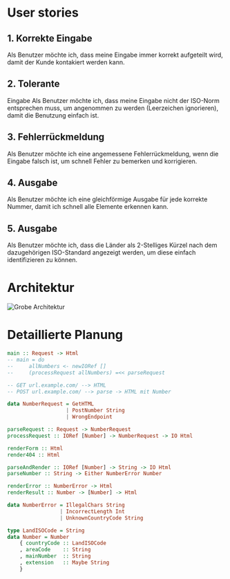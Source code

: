 # User stories

## 1. Korrekte Eingabe
Als Benutzer möchte ich, dass meine Eingabe immer korrekt
aufgeteilt wird, damit der Kunde kontakiert werden kann.

## 2. Tolerante
Eingabe Als Benutzer möchte ich, dass meine Eingabe nicht der
ISO-Norm entsprechen muss, um angenommen zu werden (Leerzeichen
ignorieren), damit die Benutzung einfach ist.

## 3. Fehlerrückmeldung
Als Benutzer möchte ich eine angemessene Fehlerrückmeldung, wenn
die Eingabe falsch ist, um schnell Fehler zu bemerken und
korrigieren.

## 4. Ausgabe
Als Benutzer möchte ich eine gleichförmige Ausgabe für jede
korrekte Nummer, damit ich schnell alle Elemente erkennen kann.

## 5. Ausgabe
Als Benutzer möchte ich, dass die Länder als 2-Stelliges Kürzel 
nach dem dazugehörigen ISO-Standard angezeigt werden, um diese 
einfach identifizieren zu können.

# Architektur

![Grobe Architektur](./imgs/architektur.jpg)

# Detaillierte Planung

```haskell
main :: Request -> Html
-- main = do 
--     allNumbers <- newIORef []
--     (processRequest allNumbers) =<< parseRequest

-- GET url.example.com/ --> HTML
-- POST url.example.com/ --> parse -> HTML mit Number

data NumberRequest = GetHTML 
                   | PostNumber String
                   | WrongEndpoint

parseRequest :: Request -> NumberRequest
processRequest :: IORef [Number] -> NumberRequest -> IO Html 

renderForm :: Html 
render404 :: Html

parseAndRender :: IORef [Number] -> String -> IO Html
parseNumber :: String -> Either NumberError Number

renderError :: NumberError -> Html 
renderResult :: Number -> [Number] -> Html 

data NumberError = IllegalChars String 
                 | IncorrectLength Int
                 | UnknownCountryCode String

type LandISOCode = String
data Number = Number
    { countryCode :: LandISOCode
    , areaCode    :: String
    , mainNumber  :: String
    , extension   :: Maybe String
    }
```
